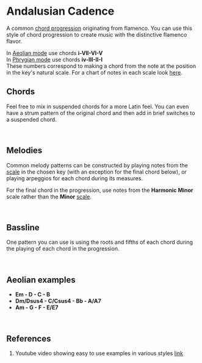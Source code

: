# Andalusian Cadence

A common [chord progression](chord_progression.md) originating from flamenco. You can use this style of chord progression to create music with the distinctive flamenco flavor.

In [Aeolian mode](aeolian_mode.md) use chords **i-VII-VI-V**  
In [Phrygian mode](phrygian_mode.md) use chords **iv-III-II-I**  
These numbers correspond to making a chord from the note at the position in the key's natural scale. For a chart of notes in each scale look [here](scales.md).

## Chords
Feel free to mix in suspended chords for a more Latin feel. You can even have a strum pattern of the original chord and then add in brief switches to a suspended chord.

<br>

## Melodies
Common melody patterns can be constructed by playing notes from the [scale](scales.md) in the chosen key (with an exception for the final chord below), or playing arpeggios for each chord during its measures.  

For the final chord in the progression, use notes from the **Harmonic Minor** scale rather than the **Minor** [scale](scales.md). 

<br>

## Bassline
One pattern you can use is using the roots and fifths of each chord during the playing of each chord in the progression.

<br>

## Aeolian examples
- **Em - D - C - B**
- **Dm/Dsus4 - C/Csus4 - Bb - A/A7**
- **Am - G - F - E/E7**

<br>

## References
1. Youtube video showing easy to use examples in various styles [link](https://www.youtube.com/watch?v=qbeRVJMT5CY)
